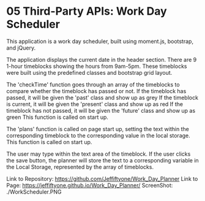 # 05 Third-Party APIs: Work Day Scheduler
This application is a work day scheduler, built using moment.js, bootstrap, and jQuery.

The application displays the current date in the header section.
There are 9 1-hour timeblocks showing the hours from 9am-5pm. These timeblocks were built using the predefined classes and bootstrap grid layout.

The 'checkTime' function goes through an array of the timeblocks to compare whether the timeblock has passed or not.
    If the timeblock has passed, it will be given the 'past' class and show up as grey
    If the timeblock is current, it will be given the 'present' class and show up as red
    If the timeblock has not passed, it will be given the 'future' class and show up as green
This function is called on start up.

The 'plans' function is called on page start up, setting the text within the corresponding timeblock to the corresponding value in the local storage. This function is called on start up.

The user may type within the text area of the timeblock. If the user clicks the save button, the planner will store the text to a corresponding variable in the Local Storage, represented by the array of timeblocks.

Link to Repository: https://github.com/Jeffiftyone/Work_Day_Planner
Link to Page: https://jeffiftyone.github.io/Work_Day_Planner/
ScreenShot: ./WorkScheduler.PNG

